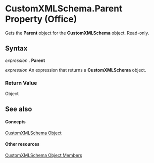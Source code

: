 
# CustomXMLSchema.Parent Property (Office)

Gets the  **Parent** object for the **CustomXMLSchema** object. Read-only.


## Syntax

 _expression_ . **Parent**

 _expression_ An expression that returns a **CustomXMLSchema** object.


### Return Value

Object


## See also


#### Concepts


[CustomXMLSchema Object](9110da6c-fc54-98b2-7e5e-e6d4c21712ad.md)
#### Other resources


[CustomXMLSchema Object Members](1b7613ff-e53d-2e6a-09a9-a5b427f3792f.md)
